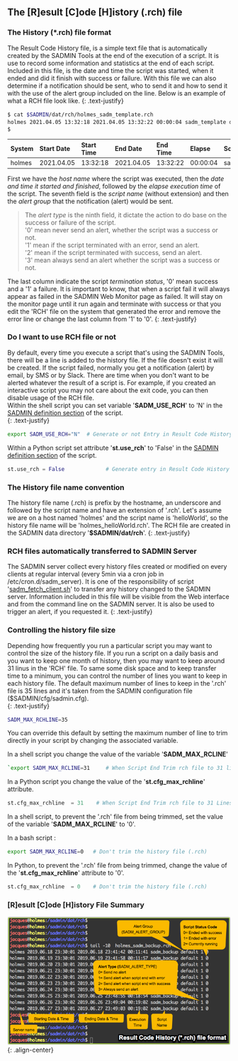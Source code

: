 ## The [R]esult [C]ode [H]istory (.rch) file

### The History (*.rch) file format
The Result Code History file, is a simple text file that is automatically created by the SADMIN
Tools at the end of the execution of a script. It is use to record some information and 
statistics at the end of each script. Included in this file, is the date and time the script 
was started, when it ended and did it finish with success or failure. With this file we can 
also determine if a notification should be sent, who to send it and how to send it with
the use of the alert group included on the line. 
Below is an example of what a RCH file look like.
{: .text-justify}

```bash
$ cat $SADMIN/dat/rch/holmes_sadm_template.rch
holmes 2021.04.05 13:32:18 2021.04.05 13:32:22 00:00:04 sadm_template default 1 0
$ 
```

| System| Start Date | Start Time | End Date | End Time | Elapse | Script Name | Alert Group | Alert Type |Status|   
| :---  | :---       | :---   | :---       | :---    | :---    | :---         | :---     | :---:   | :---: |  
| holmes| 2021.04.05 |13:32:18| 2021.04.05 |13:32:22 |00:00:04 |sadm_template |default   | 1      | 0 |  

First we have the *host name* where the script was executed, then the *date and time it started and
finished*, followed by the *elapse execution time* of the script. The seventh field is the *script
name* (without extension) and then the *alert group* that the notification (alert) would be sent. 
>The *alert type* is the ninth field, it dictate the action to do base on the success or failure of the script.   
> '0' mean never send an alert, whether the script was a success or not.  
> '1' mean if the script terminated with an error, send an alert.  
> '2' mean if the script terminated with success, send an alert.  
> '3' mean always send an alert whether the script was a success or not.   

The last column indicate the script *termination status*, '0' mean success and a '1' a failure. 
It is important to know, that when a script fail it will always appear as failed in the SADMIN 
Web Monitor page as failed. It will stay on the monitor page until it run again and terminate 
with success or that you edit the 'RCH' file on the system that generated the error and remove 
the error line or change the last column from '1' to '0'. 
{: .text-justify}


### Do I want to use RCH file or not

By default, every time you execute a script that's using the SADMIN Tools, there will be a
line is added to the history file. If the file doesn't exist it will be created. If the script 
failed, normally you get a notification (alert) by email, by SMS or by Slack. There are time when
you don't want to be alerted whatever the result of a script is. For example, if you created an 
interactive script you may not care about the exit code, you can then disable usage of the RCH file.  
Within the shell script you can set variable '**SADM_USE_RCH**' to 'N' in the 
[SADMIN definition section](#sadmin_shell_section) of the script.  
{: .text-justify}

```bash
export SADM_USE_RCH="N"  # Generate or not Entry in Result Code History file`  
```  
Within a Python script set attribute '**st.use_rch**' to 'False' in the 
[SADMIN definition section](/assets/img/sadmin_section_py.png) of the script.   
```python
st.use_rch = False             # Generate entry in Result Code History (.rch)
```

### The History file name convention

The history file name (.rch) is prefix by the hostname, an underscore and followed by the script 
name and have an extension of '.rch'. Let's assume we are on a host named 'holmes' and the script 
name is 'helloWorld', so the history file name will be 'holmes_helloWorld.rch'. The RCH file 
are created in the SADMIN data directory '**$SADMIN/dat/rch**'.
{: .text-justify}


### RCH files automatically transferred to SADMIN Server

The SADMIN server collect every history files created or modified on every clients at regular 
interval (every 5min via a cron job in /etc/cron.d/sadm_server). It is one of the responsibility 
of script '[sadm_fetch_client.sh](/_pages/man/sadm_fetch_client)' to transfer any history changed 
to the SADMIN server. Information included in this file will be visible from the Web interface 
and from the command line on the SADMIN server. It is also be used to trigger an alert, if you
requested it.
{: .text-justify}


### Controlling the history file size  

Depending how frequently you run a particular script you may want to control the size of 
the history file. If you run a script on a daily basis and you want to keep one month of history,
then you may want to keep around 31 linus in the 'RCH' file. To same some disk space and to keep 
transfer time to a minimum, you can control the number of lines you want to keep in each history 
file. The default maximum number of lines to keep in the '.rch' file is 35 lines and it's taken 
from the SADMIN configuration file ($SADMIN/cfg/sadmin.cfg).  
{: .text-justify}

```bash
SADM_MAX_RCHLINE=35
```   

You can override this default by setting the maximum number of line to trim directly in your script 
by changing the associated variable.

In a shell script you change the value of the variable '**SADM_MAX_RCLINE**'

```bash
`export SADM_MAX_RCLINE=31     # When Script End Trim rch file to 31 lines   
```

In a Python script you change the value of the '**st.cfg_max_rchline**' attribute.

```python
st.cfg_max_rchline  = 31    # When Script End Trim rch file to 31 Lines
```

In a shell script, to prevent the '.rch' file from being trimmed, set the value of the variable 
'**SADM_MAX_RCLINE**' to '0'.

In a bash script :  
```bash
export SADM_MAX_RCLINE=0   # Don't trim the history file (.rch) 
```

In Python, to prevent the '.rch' file from being trimmed, change the value of the 
'**st.cfg_max_rchline**' attribute to '0'.

```python
st.cfg_max_rchline  = 0    # Don't trim the history file (.rch) 
```

### [R]esult [C]ode [H]istory File Summary

![rch_file_format.png](/assets/img/files/rch_file_format.png "SADMIN rch_file_format"){: .align-center}

